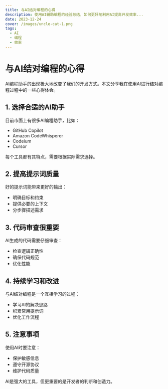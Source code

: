 ```yaml
---
title: 与AI结对编程的心得
description: 使用AI辅助编程的经验总结，如何更好地利用AI提高开发效率...
date: 2023-12-24
cover: /images/uncle-cat-1.png
tags:
  - AI
  - 编程
  - 效率
---
```


# 与AI结对编程的心得

AI编程助手的出现极大地改变了我们的开发方式。本文分享我在使用AI进行结对编程过程中的一些心得体会。

## 1. 选择合适的AI助手

目前市面上有很多AI编程助手，比如：
- GitHub Copilot
- Amazon CodeWhisperer
- Codeium
- Cursor

每个工具都有其特点，需要根据实际需求选择。

## 2. 提高提示词质量

好的提示词能带来更好的输出：
- 明确目标和约束
- 提供必要的上下文
- 分步骤描述需求

## 3. 代码审查很重要

AI生成的代码需要仔细审查：
- 检查逻辑正确性
- 确保代码规范
- 优化性能

## 4. 持续学习和改进

与AI结对编程是一个互相学习的过程：
- 学习AI的解决思路
- 积累常用提示词
- 优化工作流程

## 5. 注意事项

使用AI时要注意：
- 保护敏感信息
- 遵守开源协议
- 维护代码质量

AI是强大的工具，但更重要的是开发者的判断和创造力。
